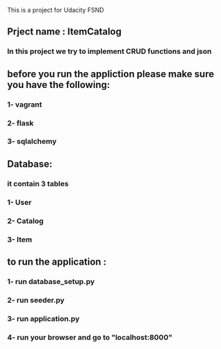  This is a project for Udacity FSND
## Prject name : ItemCatalog
### In this project we try to implement CRUD functions and json 
## before you run the appliction please make sure you have the following:
### 1- vagrant
### 2- flask
### 3- sqlalchemy

## Database:
### it contain 3 tables 
### 1- User
### 2- Catalog
### 3- Item

## to run the application :
### 1- run database_setup.py 
### 2- run seeder.py
### 3- run application.py
### 4- run your browser and go to "localhost:8000"

